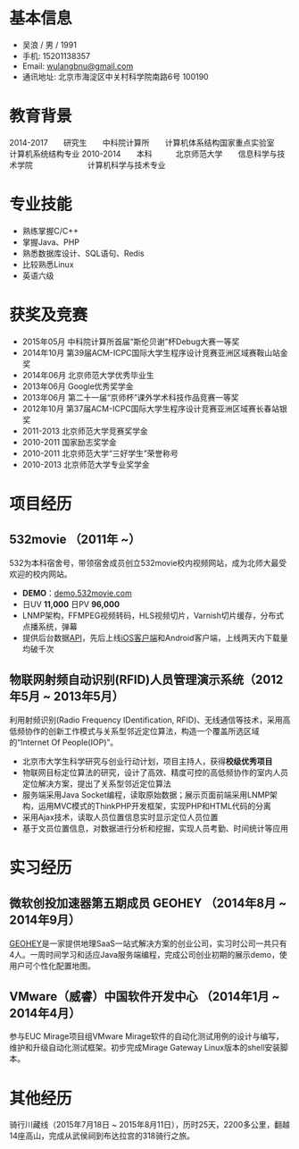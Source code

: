 # 基本信息

* 吴浪 / 男 / 1991
* 手机: 15201138357
* Email: wulangbnu@gmail.com
* 通讯地址: 北京市海淀区中关村科学院南路6号 100190

# 教育背景

2014-2017　　研究生　　中科院计算所　　计算机体系结构国家重点实验室　　计算机系统结构专业   2010-2014　　本科　　　北京师范大学　　信息科学与技术学院　　　　　　　计算机科学与技术专业

# 专业技能

* 熟练掌握C/C++
* 掌握Java、PHP
* 熟悉数据库设计、SQL语句、Redis
* 比较熟悉Linux
* 英语六级

# 获奖及竞赛

* 2015年05月 中科院计算所首届“斯伦贝谢”杯Debug大赛一等奖
* 2014年10月 第39届ACM-ICPC国际大学生程序设计竞赛亚洲区域赛鞍山站金奖
* 2014年06月 北京师范大学优秀毕业生
* 2013年06月 Google优秀奖学金
* 2013年06月 第二十一届“京师杯”课外学术科技作品竞赛一等奖
* 2012年10月 第37届ACM-ICPC国际大学生程序设计竞赛亚洲区域赛长春站银奖
* 2011-2013 北京师范大学竞赛奖学金
* 2010-2011 国家励志奖学金
* 2010-2011 北京师范大学“三好学生”荣誉称号
* 2010-2013 北京师范大学专业奖学金

# 项目经历
 
## 532movie （2011年 ~）
 
 532为本科宿舍号，带领宿舍成员创立532movie校内视频网站，成为北师大最受欢迎的校内网站。
 
 * **DEMO**：[demo.532movie.com](http://demo.532movie.com)
 * 日UV **11,000** 日PV **96,000**
 * LNMP架构，FFMPEG视频转码，HLS视频切片，Varnish切片缓存，分布式点播系统，弹幕
 * 提供后台数据[API](http://demo.532movie.com/api.v1.html)，先后上线[iOS客户端](https://itunes.apple.com/cn/app/532movie/id1064883691)和Android客户端，上线两天内下载量均破千次

## 物联网射频自动识别(RFID)人员管理演示系统（2012年5月 ~ 2013年5月）

利用射频识别(Radio Frequency IDentification, RFID)、无线通信等技术，采用高低频协作的创新工作模式与关系型邻近定位算法，构造一个覆盖所选区域的“Internet Of People(IOP)”。

* 北京市大学生科学研究与创业行动计划，项目主持人，获得**校级优秀项目**
* 物联网目标定位算法的研究，设计了高效、精度可控的高低频协作的室内人员定位解决方案，提出了关系型邻近定位算法
* 服务端采用Java Socket编程，读取原始数据；展示页面前端采用LNMP架构，运用MVC模式的ThinkPHP开发框架，实现PHP和HTML代码的分离
* 采用Ajax技术，读取人员位置信息实时显示定位人员位置
* 基于文员位置信息，对数据进行分析和挖掘，实现人员考勤、时间统计等应用

# 实习经历
 
## 微软创投加速器第五期成员 GEOHEY （2014年8月 ~ 2014年9月）

[GEOHEY](https://geohey.com/)是一家提供地理SaaS一站式解决方案的创业公司，实习时公司一共只有4人。一周时间学习和适应Java服务端编程，完成公司创业初期的展示demo，使用户可个性化配置地图。
 
## VMware（威睿）中国软件开发中心 （2014年1月 ~ 2014年4月）

参与EUC Mirage项目组VMware Mirage软件的自动化测试用例的设计与编写，维护和升级自动化测试框架。初步完成Mirage Gateway Linux版本的shell安装脚本。

# 其他经历

骑行川藏线（2015年7月18日 ~ 2015年8月11日），历时25天，2200多公里，翻越14座高山，完成从武侯祠到布达拉宫的318骑行之旅。



